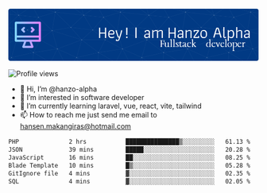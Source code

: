 ![Header](./github-header-image.png)

![Profile views](https://gpvc.arturio.dev/hanzo-alpha)

- 👋 Hi, I’m @hanzo-alpha
- 👀 I’m interested in software developer
- 🌱 I’m currently learning laravel, vue, react, vite, tailwind
- 📫 How to reach me just send me email to hansen.makangiras@hotmail.com 

<!---
hanzo-alpha/hanzo-alpha is a ✨ special ✨ repository because its `README.md` (this file) appears on your GitHub profile.
You can click the Preview link to take a look at your changes.
--->

<!--START_SECTION:waka-->

```text
PHP              2 hrs           ███████████████▒░░░░░░░░░   61.13 %
JSON             39 mins         █████░░░░░░░░░░░░░░░░░░░░   20.28 %
JavaScript       16 mins         ██░░░░░░░░░░░░░░░░░░░░░░░   08.25 %
Blade Template   10 mins         █▒░░░░░░░░░░░░░░░░░░░░░░░   05.28 %
GitIgnore file   4 mins          ▓░░░░░░░░░░░░░░░░░░░░░░░░   02.35 %
SQL              4 mins          ▓░░░░░░░░░░░░░░░░░░░░░░░░   02.05 %
```

<!--END_SECTION:waka-->
